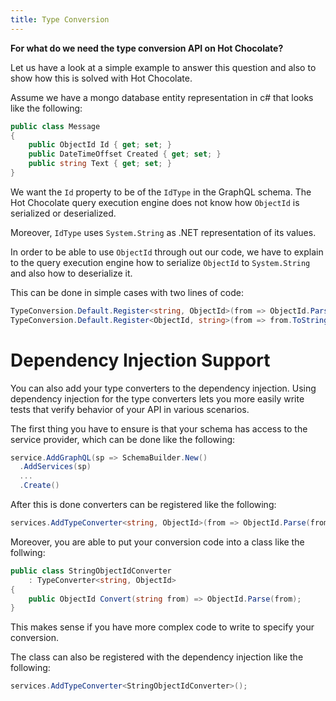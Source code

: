 ```yaml
---
title: Type Conversion
---
```


**For what do we need the type conversion API on Hot Chocolate?**

Let us have a look at a simple example to answer this question and also to show how this is solved with Hot Chocolate.

Assume we have a mongo database entity representation in c# that looks like the following:

```csharp
public class Message
{
    public ObjectId Id { get; set; }
    public DateTimeOffset Created { get; set; }
    public string Text { get; set; }
}
```

We want the `Id` property to be of the `IdType` in the GraphQL schema. The Hot Chocolate query execution engine does not know how `ObjectId` is serialized or deserialized.

Moreover, `IdType` uses `System.String` as .NET representation of its values.

In order to be able to use `ObjectId` through out our code, we have to explain to the query execution engine how to serialize `ObjectId` to `System.String` and also how to deserialize it.

This can be done in simple cases with two lines of code:

```csharp
TypeConversion.Default.Register<string, ObjectId>(from => ObjectId.Parse(from));
TypeConversion.Default.Register<ObjectId, string>(from => from.ToString());
```

# Dependency Injection Support

You can also add your type converters to the dependency injection. Using dependency injection for the type converters lets you more easily write tests that verify behavior of your API in various scenarios.

The first thing you have to ensure is that your schema has access to the service provider, which can be done like the following:

```csharp
service.AddGraphQL(sp => SchemaBuilder.New()
  .AddServices(sp)
  ...
  .Create()
```

After this is done converters can be registered like the following:

```csharp
services.AddTypeConverter<string, ObjectId>(from => ObjectId.Parse(from));
```

Moreover, you are able to put your conversion code into a class like the follwing:

```csharp
public class StringObjectIdConverter
    : TypeConverter<string, ObjectId>
{
    public ObjectId Convert(string from) => ObjectId.Parse(from);
}
```

This makes sense if you have more complex code to write to specify your conversion.

The class can also be registered with the dependency injection like the following:

```csharp
services.AddTypeConverter<StringObjectIdConverter>();
```
